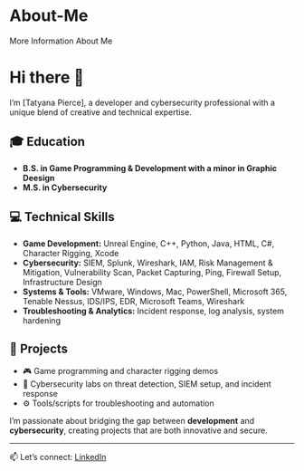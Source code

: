 # About-Me
More Information About Me

# Hi there 👋  

I’m [Tatyana Pierce], a developer and cybersecurity professional with a unique blend of creative and technical expertise.  

## 🎓 Education  
- **B.S. in Game Programming & Development with a minor in Graphic Deesign**  
- **M.S. in Cybersecurity**  

## 💻 Technical Skills  
- **Game Development:** Unreal Engine, C++, Python, Java, HTML, C#, Character Rigging, Xcode  
- **Cybersecurity:** SIEM, Splunk, Wireshark, IAM, Risk Management & Mitigation, Vulnerability Scan, Packet Capturing, Ping, Firewall Setup, Infrastructure Design
- **Systems & Tools:** VMware, Windows, Mac, PowerShell, Microsoft 365, Tenable Nessus, IDS/IPS, EDR, Microsoft Teams, Wireshark  
- **Troubleshooting & Analytics:** Incident response, log analysis, system hardening  

## 🚀 Projects  
- 🎮 Game programming and character rigging demos  
- 🔐 Cybersecurity labs on threat detection, SIEM setup, and incident response  
- ⚙️ Tools/scripts for troubleshooting and automation  

I’m passionate about bridging the gap between **development** and **cybersecurity**, creating projects that are both innovative and secure.  

---
📫 Let’s connect: [LinkedIn]( www.linkedin.com/in/tatyana-pierce-439949284 ) 
